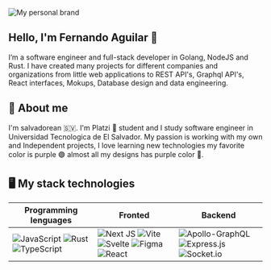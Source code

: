 ![My personal brand](https://res.cloudinary.com/feraguilar695/image/upload/v1681418074/portfolio/profile_jt5k9m.png)

## Hello, I'm Fernando Aguilar 👋

I’m a software engineer and full-stack developer in Golang, NodeJS and Rust.  I have created many projects for different companies and organizations from little web applications to REST API's, Graphql API's, React interfaces, Mokups, Database design and data engineering. 


## 🧑 About me 

I'm salvadorean 🇸🇻. I'm Platzi 💚 student and I study software engineer in Universidad Tecnologica de El Salvador. My passion is working with my own and Independent projects, I love learning new technologies my favorite color is purple 🟣 almost all my designs has purple color 🤣.

## 🖥️ My stack technologies

|Programming lenguages| Fronted | Backend |
|--|--|--|
| ![JavaScript](https://img.shields.io/badge/javascript-%23323330.svg?style=for-the-badge&logo=javascript&logoColor=%23F7DF1E) ![Rust](https://img.shields.io/badge/rust-%23000000.svg?style=for-the-badge&logo=rust&logoColor=white) ![TypeScript](https://img.shields.io/badge/typescript-%23007ACC.svg?style=for-the-badge&logo=typescript&logoColor=white) | ![Next JS](https://img.shields.io/badge/Next-black?style=for-the-badge&logo=next.js&logoColor=white) ![Vite](https://img.shields.io/badge/vite-%23646CFF.svg?style=for-the-badge&logo=vite&logoColor=white) ![Svelte](https://img.shields.io/badge/svelte-%23f1413d.svg?style=for-the-badge&logo=svelte&logoColor=white) ![Figma](https://img.shields.io/badge/figma-%23F24E1E.svg?style=for-the-badge&logo=figma&logoColor=white) ![React](https://img.shields.io/badge/react-%2320232a.svg?style=for-the-badge&logo=react&logoColor=%2361DAFB) |![Apollo-GraphQL](https://img.shields.io/badge/-ApolloGraphQL-311C87?style=for-the-badge&logo=apollo-graphql) ![Express.js](https://img.shields.io/badge/express.js-%23404d59.svg?style=for-the-badge&logo=express&logoColor=%2361DAFB)  ![Socket.io](https://img.shields.io/badge/Socket.io-black?style=for-the-badge&logo=socket.io&badgeColor=010101)|
